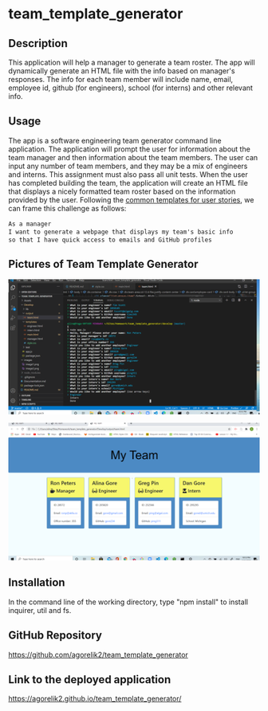 # team_template_generator

## Description

This application will help a manager to generate a team roster. The app will dynamically generate an HTML file with the info based on manager's responses. The info for each team member will include name, email, employee id, github (for engineers), school (for interns) and other relevant info.

## Usage

The app is a software engineering team generator command line application. The application will prompt the user for information about the team manager and then information about the team members. The user can input any number of team members, and they may be a mix of engineers and interns. This assignment must also pass all unit tests. When the user has completed building the team, the application will create an HTML file that displays a nicely formatted team roster based on the information provided by the user. Following the [common templates for user stories](https://en.wikipedia.org/wiki/User_story#Common_templates), we can frame this challenge as follows:

```
As a manager
I want to generate a webpage that displays my team's basic info
so that I have quick access to emails and GitHub profiles
```

## Pictures of Team Template Generator

![team-template-generator img 1](images/image1.png)

![team-template-generator img 2](images/image2.png)

## Installation

In the command line of the working directory, type "npm install" to install inquirer, util and fs.

## GitHub Repository

https://github.com/agorelik2/team_template_generator

## Link to the deployed application

https://agorelik2.github.io/team_template_generator/
